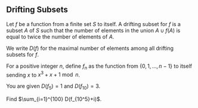 ## Drifting Subsets

Let $f$ be a function from a finite set $S$ to itself. A drifting subset for $f$ is a subset $A$ of $S$ such that the number of elements in the union $A\cup f(A)$ is equal to twice the number of elements of $A$.

We write $D(f)$ for the maximal number of elements among all drifting subsets for $f$.

For a positive integer $n$, define $f_n$ as the function from $\{0,1,\dots,n-1\}$ to itself sending $x$ to $x^3+x+1 \bmod n$.

You are given $D(f_5)=1$ and $D(f_{10})=3$.

Find $\sum_{i=1}^{100} D(f_{10^5}+i)$.

